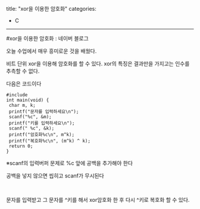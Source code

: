 title: "xor을 이용한 암호화"
categories:
 - C
---
#xor을 이용한 암호화 : 네이버 블로그







오늘 수업에서 매우 흥미로운 것을 배웠다.

비트 단위 xor을 이용해 암호화를 할 수 있다. xor의 특징은 결과만을 가지고는 인수를 추측할 수 없다.

다음은 코드이다




 




```
#include
int main(void) {
 char m, k;
 printf("문자를 입력하세요\n");
 scanf("%c", &m); 
 printf("키를 입력하세요\n");
 scanf(" %c", &k);
 printf("암호화%c\n", m^k);
 printf("복호화%c\n", (m^k) ^ k);
 return 0;
}
```





 


※scanf의 입력버퍼 문제로 %c 앞에 공백을 추가해야 한다

공백을 넣지 않으면 씹히고 scanf가 무시된다

​

문자를 입력받고 그 문자를 ^키를 해서 xor암호화 한 후 다시 ^키로 복호화 할 수 있다.